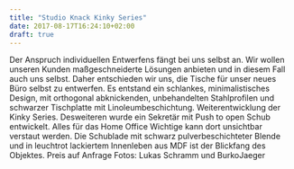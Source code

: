 ```yaml
---
title: "Studio Knack Kinky Series"
date: 2017-08-17T16:24:10+02:00
draft: true
---
```


Der Anspruch individuellen Entwerfens fängt bei uns selbst an. Wir wollen unseren Kunden maßgeschneiderte Lösungen anbieten und in diesem Fall auch uns selbst. Daher entschieden wir uns, die Tische für unser neues Büro selbst zu entwerfen. Es entstand ein schlankes, minimalistisches Design, mit orthogonal abknickenden, unbehandelten Stahlprofilen und schwarzer Tischplatte mit Linoleumbeschichtung. Weiterentwicklung der Kinky Series.
Desweiteren wurde ein Sekretär mit Push to open Schub entwickelt. Alles für das Home Office Wichtige kann dort unsichtbar verstaut werden. Die Schublade mit schwarz pulverbeschichteter Blende und in leuchtrot lackiertem Innenleben aus MDF ist der Blickfang des Objektes.
Preis auf Anfrage
Fotos: Lukas Schramm und BurkoJaeger
 